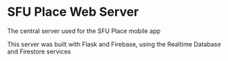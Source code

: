# SFU Place Web Server
The central server used for the SFU Place mobile app

This server was built with Flask and Firebase, using the Realtime Database and 
Firestore services
